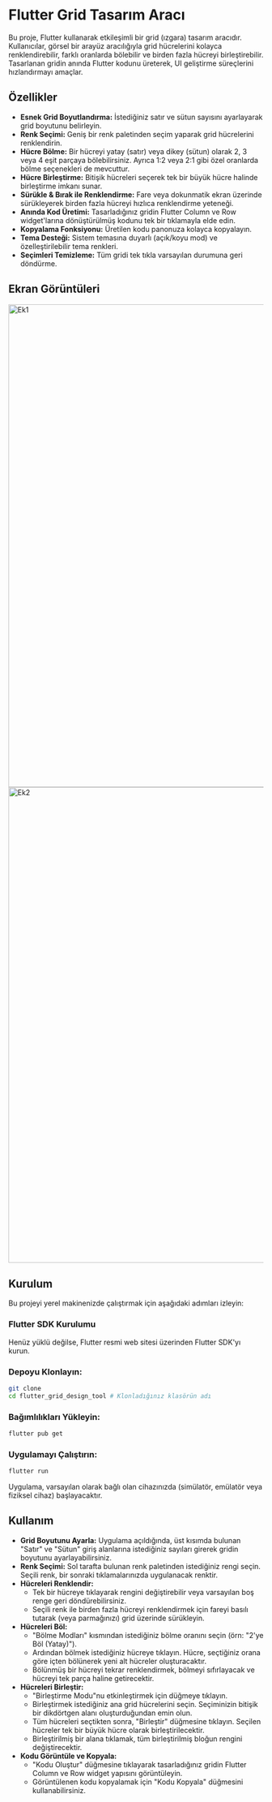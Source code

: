 # Flutter Grid Tasarım Aracı

Bu proje, Flutter kullanarak etkileşimli bir grid (ızgara) tasarım aracıdır. Kullanıcılar, görsel bir arayüz aracılığıyla grid hücrelerini kolayca renklendirebilir, farklı oranlarda bölebilir ve birden fazla hücreyi birleştirebilir. Tasarlanan gridin anında Flutter kodunu üreterek, UI geliştirme süreçlerini hızlandırmayı amaçlar.

## Özellikler

- **Esnek Grid Boyutlandırma:** İstediğiniz satır ve sütun sayısını ayarlayarak grid boyutunu belirleyin.
- **Renk Seçimi:** Geniş bir renk paletinden seçim yaparak grid hücrelerini renklendirin.
- **Hücre Bölme:** Bir hücreyi yatay (satır) veya dikey (sütun) olarak 2, 3 veya 4 eşit parçaya bölebilirsiniz. Ayrıca 1:2 veya 2:1 gibi özel oranlarda bölme seçenekleri de mevcuttur.
- **Hücre Birleştirme:** Bitişik hücreleri seçerek tek bir büyük hücre halinde birleştirme imkanı sunar.
- **Sürükle & Bırak ile Renklendirme:** Fare veya dokunmatik ekran üzerinde sürükleyerek birden fazla hücreyi hızlıca renklendirme yeteneği.
- **Anında Kod Üretimi:** Tasarladığınız gridin Flutter Column ve Row widget'larına dönüştürülmüş kodunu tek bir tıklamayla elde edin.
- **Kopyalama Fonksiyonu:** Üretilen kodu panonuza kolayca kopyalayın.
- **Tema Desteği:** Sistem temasına duyarlı (açık/koyu mod) ve özelleştirilebilir tema renkleri.
- **Seçimleri Temizleme:** Tüm gridi tek tıkla varsayılan durumuna geri döndürme.

## Ekran Görüntüleri
<img width="1928" height="952" alt="Ek1" src="https://github.com/user-attachments/assets/dfc35011-0b1c-4908-bf70-a5ffc26a0947" />
<img width="1905" height="938" alt="Ek2" src="https://github.com/user-attachments/assets/7f44a0bb-0732-4f78-b64a-297411e50028" />

## Kurulum

Bu projeyi yerel makinenizde çalıştırmak için aşağıdaki adımları izleyin:

### Flutter SDK Kurulumu

Henüz yüklü değilse, Flutter resmi web sitesi üzerinden Flutter SDK'yı kurun.

### Depoyu Klonlayın:

```bash
git clone
cd flutter_grid_design_tool # Klonladığınız klasörün adı
```

### Bağımlılıkları Yükleyin:

```bash
flutter pub get
```

### Uygulamayı Çalıştırın:

```bash
flutter run
```

Uygulama, varsayılan olarak bağlı olan cihazınızda (simülatör, emülatör veya fiziksel cihaz) başlayacaktır.

## Kullanım

- **Grid Boyutunu Ayarla:** Uygulama açıldığında, üst kısımda bulunan "Satır" ve "Sütun" giriş alanlarına istediğiniz sayıları girerek gridin boyutunu ayarlayabilirsiniz.
- **Renk Seçimi:** Sol tarafta bulunan renk paletinden istediğiniz rengi seçin. Seçili renk, bir sonraki tıklamalarınızda uygulanacak renktir.
- **Hücreleri Renklendir:**
  - Tek bir hücreye tıklayarak rengini değiştirebilir veya varsayılan boş renge geri döndürebilirsiniz.
  - Seçili renk ile birden fazla hücreyi renklendirmek için fareyi basılı tutarak (veya parmağınızı) grid üzerinde sürükleyin.
- **Hücreleri Böl:**
  - "Bölme Modları" kısmından istediğiniz bölme oranını seçin (örn: "2'ye Böl (Yatay)").
  - Ardından bölmek istediğiniz hücreye tıklayın. Hücre, seçtiğiniz orana göre içten bölünerek yeni alt hücreler oluşturacaktır.
  - Bölünmüş bir hücreyi tekrar renklendirmek, bölmeyi sıfırlayacak ve hücreyi tek parça haline getirecektir.
- **Hücreleri Birleştir:**
  - "Birleştirme Modu"nu etkinleştirmek için düğmeye tıklayın.
  - Birleştirmek istediğiniz ana grid hücrelerini seçin. Seçiminizin bitişik bir dikdörtgen alanı oluşturduğundan emin olun.
  - Tüm hücreleri seçtikten sonra, "Birleştir" düğmesine tıklayın. Seçilen hücreler tek bir büyük hücre olarak birleştirilecektir.
  - Birleştirilmiş bir alana tıklamak, tüm birleştirilmiş bloğun rengini değiştirecektir.
- **Kodu Görüntüle ve Kopyala:**
  - "Kodu Oluştur" düğmesine tıklayarak tasarladığınız gridin Flutter Column ve Row widget yapısını görüntüleyin.
  - Görüntülenen kodu kopyalamak için "Kodu Kopyala" düğmesini kullanabilirsiniz.
